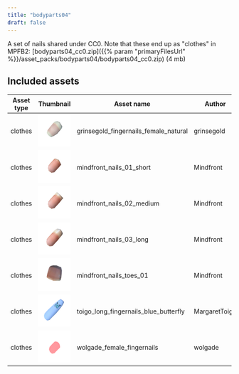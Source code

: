 ```yaml
---
title: "bodyparts04"
draft: false
---
```


A set of nails shared under CC0. Note that these end up as "clothes" in MPFB2: [bodyparts04_cc0.zip]({{% param "primaryFilesUrl" %}}/asset_packs/bodyparts04/bodyparts04_cc0.zip) (4 mb)


## Included assets

| Asset type | Thumbnail | Asset name | Author | Source | License |
| ---------- | --------- | ---------- | ------ | ------ | ------- |
| clothes | ![grinsegold_fingernails_female_natural.png](grinsegold_fingernails_female_natural.png) | grinsegold_fingernails_female_natural | grinsegold | [asset repo](http://www.makehumancommunity.org/node/195) | CC0 |
| clothes | ![mindfront_nails_01_short.png](mindfront_nails_01_short.png) | mindfront_nails_01_short | Mindfront | [asset repo](http://www.makehumancommunity.org/node/1368) | CC0 |
| clothes | ![mindfront_nails_02_medium.png](mindfront_nails_02_medium.png) | mindfront_nails_02_medium | Mindfront | [asset repo](http://www.makehumancommunity.org/node/1369) | CC0 |
| clothes | ![mindfront_nails_03_long.png](mindfront_nails_03_long.png) | mindfront_nails_03_long | Mindfront | [asset repo](http://www.makehumancommunity.org/node/1370) | CC0 |
| clothes | ![mindfront_nails_toes_01.png](mindfront_nails_toes_01.png) | mindfront_nails_toes_01 | Mindfront | [asset repo](http://www.makehumancommunity.org/node/1371) | CC0 |
| clothes | ![toigo_long_fingernails_blue_butterfly.png](toigo_long_fingernails_blue_butterfly.png) | toigo_long_fingernails_blue_butterfly | MargaretToigo | [asset repo](http://www.makehumancommunity.org/node/976) | CC0 |
| clothes | ![wolgade_female_fingernails.png](wolgade_female_fingernails.png) | wolgade_female_fingernails | wolgade | [asset repo](http://www.makehumancommunity.org/node/70) | CC0 |
